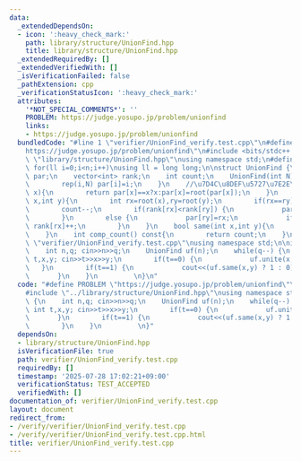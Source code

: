 ```yaml
---
data:
  _extendedDependsOn:
  - icon: ':heavy_check_mark:'
    path: library/structure/UnionFind.hpp
    title: library/structure/UnionFind.hpp
  _extendedRequiredBy: []
  _extendedVerifiedWith: []
  _isVerificationFailed: false
  _pathExtension: cpp
  _verificationStatusIcon: ':heavy_check_mark:'
  attributes:
    '*NOT_SPECIAL_COMMENTS*': ''
    PROBLEM: https://judge.yosupo.jp/problem/unionfind
    links:
    - https://judge.yosupo.jp/problem/unionfind
  bundledCode: "#line 1 \"verifier/UnionFind_verify.test.cpp\"\n#define PROBLEM \"\
    https://judge.yosupo.jp/problem/unionfind\"\n#include <bits/stdc++.h>\n#line 3\
    \ \"library/structure/UnionFind.hpp\"\nusing namespace std;\n#define rep(i,n)\
    \ for(ll i=0;i<n;i++)\nusing ll = long long;\n\nstruct UnionFind {\n    vector<int>\
    \ par;\n    vector<int> rank;\n    int count;\n    UnionFind(int N):par(N),rank(N,0),count(N){\n\
    \        rep(i,N) par[i]=i;\n    }\n    //\u7D4C\u8DEF\u5727\u7E2E\n    int root(int\
    \ x){\n        return par[x]==x?x:par[x]=root(par[x]);\n    }\n    void unite(int\
    \ x,int y){\n        int rx=root(x),ry=root(y);\n        if(rx==ry) return;\n\
    \        count--;\n        if(rank[rx]<rank[ry]) {\n            par[rx]=ry;\n\
    \        }\n        else {\n            par[ry]=rx;\n            if(rank[rx]==rank[ry])\
    \ rank[rx]++;\n        }\n    }\n    bool same(int x,int y){\n        return root(x)==root(y);\n\
    \    }\n    int comp_count() const{\n        return count;\n    }\n};\n#line 4\
    \ \"verifier/UnionFind_verify.test.cpp\"\nusing namespace std;\n\nint main() {\n\
    \    int n,q; cin>>n>>q;\n    UnionFind uf(n);\n    while(q--) {\n        int\
    \ t,x,y; cin>>t>>x>>y;\n        if(t==0) {\n            uf.unite(x,y);\n     \
    \   }\n        if(t==1) {\n            cout<<(uf.same(x,y) ? 1 : 0)<<endl;\n \
    \       }\n    }\n         \n}\n"
  code: "#define PROBLEM \"https://judge.yosupo.jp/problem/unionfind\"\n#include <bits/stdc++.h>\n\
    #include \"../library/structure/UnionFind.hpp\"\nusing namespace std;\n\nint main()\
    \ {\n    int n,q; cin>>n>>q;\n    UnionFind uf(n);\n    while(q--) {\n       \
    \ int t,x,y; cin>>t>>x>>y;\n        if(t==0) {\n            uf.unite(x,y);\n \
    \       }\n        if(t==1) {\n            cout<<(uf.same(x,y) ? 1 : 0)<<endl;\n\
    \        }\n    }\n         \n}"
  dependsOn:
  - library/structure/UnionFind.hpp
  isVerificationFile: true
  path: verifier/UnionFind_verify.test.cpp
  requiredBy: []
  timestamp: '2025-07-28 17:02:21+09:00'
  verificationStatus: TEST_ACCEPTED
  verifiedWith: []
documentation_of: verifier/UnionFind_verify.test.cpp
layout: document
redirect_from:
- /verify/verifier/UnionFind_verify.test.cpp
- /verify/verifier/UnionFind_verify.test.cpp.html
title: verifier/UnionFind_verify.test.cpp
---
```

